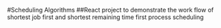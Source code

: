 #Scheduling Algorithms
##React project to demonstrate the work flow of shortest job first and shortest remaining time first process scheduling
